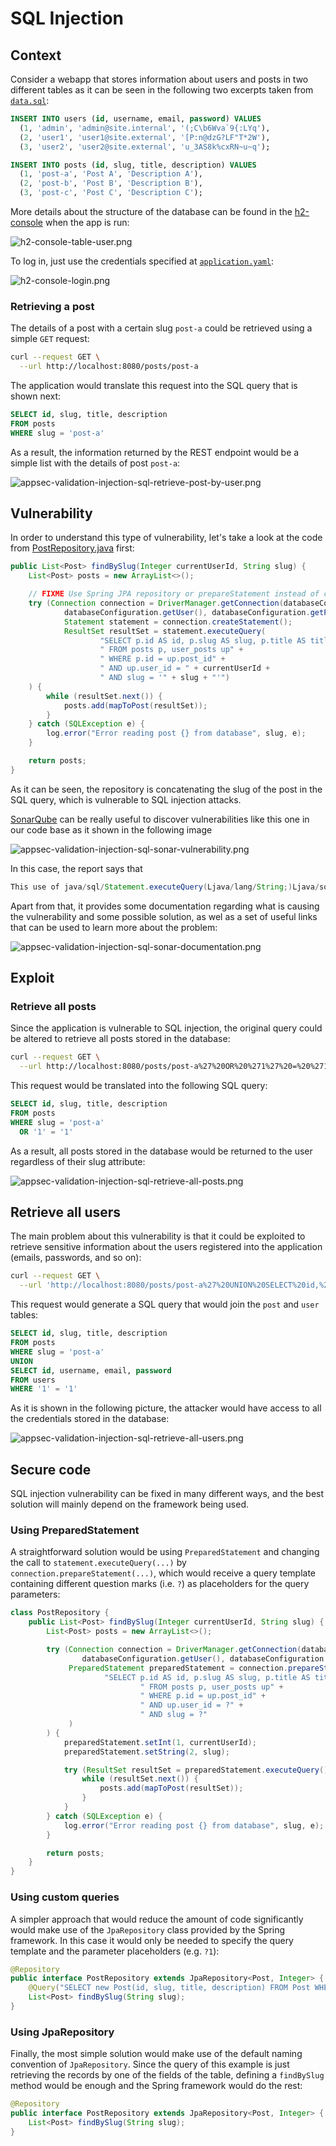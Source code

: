 # SQL Injection

## Context

Consider a webapp that stores information about users and posts in two different tables as it can be seen in the following two excerpts taken from [`data.sql`](src/main/resources/data.sql):

```sql
INSERT INTO users (id, username, email, password) VALUES
  (1, 'admin', 'admin@site.internal', '(;C\b6Wva`9{:LYq'),
  (2, 'user1', 'user1@site.external', '[P:n@dzG?LF"T*2W'),
  (3, 'user2', 'user2@site.external', 'u_3AS8k%cxRN~u~q');
```

```sql
INSERT INTO posts (id, slug, title, description) VALUES
  (1, 'post-a', 'Post A', 'Description A'),
  (2, 'post-b', 'Post B', 'Description B'),
  (3, 'post-c', 'Post C', 'Description C');
```

More details about the structure of the database can be found in the [h2-console](http://localhost:8080/h2-console/login.jsp) when the app is run:

![h2-console-table-user.png](README/h2-console-table-user.png)

To log in, just use the credentials specified at [`application.yaml`](`src/main/java/resources/application.yaml`):

![h2-console-login.png](README/h2-console-login.png)

### Retrieving a post

The details of a post with a certain slug `post-a` could be retrieved using a simple `GET` request:

```bash
curl --request GET \
  --url http://localhost:8080/posts/post-a
```

The application would translate this request into the SQL query that is shown next:

```sql
SELECT id, slug, title, description
FROM posts
WHERE slug = 'post-a'
```

As a result, the information returned by the REST endpoint would be a simple list with the details of post `post-a`:

![appsec-validation-injection-sql-retrieve-post-by-user.png](README/appsec-validation-injection-sql-retrieve-post-by-user.png)

## Vulnerability

In order to understand this type of vulnerability, let's take a look at the code from [PostRepository.java](src/main/java/internal/appsec/validation/injection/sql/post/PostRepository.java) first:

```java
public List<Post> findBySlug(Integer currentUserId, String slug) {
    List<Post> posts = new ArrayList<>();

    // FIXME Use Spring JPA repository or prepareStatement instead of createStatement
    try (Connection connection = DriverManager.getConnection(databaseConfiguration.getUrl(),
            databaseConfiguration.getUser(), databaseConfiguration.getPassword());
            Statement statement = connection.createStatement();
            ResultSet resultSet = statement.executeQuery(
                    "SELECT p.id AS id, p.slug AS slug, p.title AS title, p.description AS description" +
                    " FROM posts p, user_posts up" +
                    " WHERE p.id = up.post_id" +
                    " AND up.user_id = " + currentUserId +
                    " AND slug = '" + slug + "'")
    ) {
        while (resultSet.next()) {
            posts.add(mapToPost(resultSet));
        }
    } catch (SQLException e) {
        log.error("Error reading post {} from database", slug, e);
    }

    return posts;
}
```

As it can be seen, the repository is concatenating the slug of the post in the SQL query, which is vulnerable to SQL injection attacks.

[SonarQube](https://www.sonarqube.org/) can be really useful to discover vulnerabilities like this one in our code base as it shown in the following image

![appsec-validation-injection-sql-sonar-vulnerability.png](README/appsec-validation-injection-sql-sonar-vulnerability.png)

In this case, the report says that

```java
This use of java/sql/Statement.executeQuery(Ljava/lang/String;)Ljava/sql/ResultSet; can be vulnerable to SQL injection
```

Apart from that, it provides some documentation regarding what is causing the vulnerability and some possible solution, as wel as a set of useful links that can be used to learn more about the problem:

![appsec-validation-injection-sql-sonar-documentation.png](README/appsec-validation-injection-sql-sonar-documentation.png)


## Exploit

### Retrieve all posts

Since the application is vulnerable to SQL injection, the original query could be altered to retrieve all posts stored in the database:

```bash
curl --request GET \
  --url http://localhost:8080/posts/post-a%27%20OR%20%271%27%20=%20%271
```

This request would be translated into the following SQL query:

```sql
SELECT id, slug, title, description
FROM posts
WHERE slug = 'post-a'
  OR '1' = '1'
```

As a result, all posts stored in the database would be returned to the user regardless of their slug attribute:

![appsec-validation-injection-sql-retrieve-all-posts.png](README/appsec-validation-injection-sql-retrieve-all-posts.png)

## Retrieve all users

The main problem about this vulnerability is that it could be exploited to retrieve sensitive information about the users registered into the application (emails, passwords, and so on):

```bash
curl --request GET \
  --url 'http://localhost:8080/posts/post-a%27%20UNION%20SELECT%20id,%20username,%20email,%20password%20FROM%20users%20WHERE%20%271%27=%20%271'
```

This request would generate a SQL query that would join the `post` and `user` tables:

```sql
SELECT id, slug, title, description
FROM posts
WHERE slug = 'post-a'
UNION
SELECT id, username, email, password
FROM users
WHERE '1' = '1'
```

As it is shown in the following picture, the attacker would have access to all the credentials stored in the database:

![appsec-validation-injection-sql-retrieve-all-users.png](README/appsec-validation-injection-sql-retrieve-all-users.png)

## Secure code

SQL injection vulnerability can be fixed in many different ways, and the best solution will mainly depend on the framework being used.

### Using PreparedStatement

A straightforward solution would be using `PreparedStatement` and changing the call to  `statement.executeQuery(...)` by `connection.prepareStatement(...)`, which would receive a query template containing different question marks (i.e. `?`) as placeholders for the query parameters:

```java
class PostRepository {
    public List<Post> findBySlug(Integer currentUserId, String slug) {
        List<Post> posts = new ArrayList<>();

        try (Connection connection = DriverManager.getConnection(databaseConfiguration.getUrl(),
                databaseConfiguration.getUser(), databaseConfiguration.getPassword());
             PreparedStatement preparedStatement = connection.prepareStatement(
                     "SELECT p.id AS id, p.slug AS slug, p.title AS title, p.description AS description" +
                             " FROM posts p, user_posts up" +
                             " WHERE p.id = up.post_id" +
                             " AND up.user_id = ?" +
                             " AND slug = ?"
             )
        ) {
            preparedStatement.setInt(1, currentUserId);
            preparedStatement.setString(2, slug);

            try (ResultSet resultSet = preparedStatement.executeQuery()) {
                while (resultSet.next()) {
                    posts.add(mapToPost(resultSet));
                }
            }
        } catch (SQLException e) {
            log.error("Error reading post {} from database", slug, e);
        }

        return posts;
    }
}
```

### Using custom queries

A simpler approach that would reduce the amount of code significantly would make use of the `JpaRepository` class provided by the Spring framework. In this case it would only be needed to specify the query template and the parameter placeholders (e.g. `?1`):

```java
@Repository
public interface PostRepository extends JpaRepository<Post, Integer> {
    @Query("SELECT new Post(id, slug, title, description) FROM Post WHERE slug = ?1")
    List<Post> findBySlug(String slug);
}
```

### Using JpaRepository

Finally, the most simple solution would make use of the default naming convention of `JpaRepository`. Since the query of this example is just retrieving the records by one of the fields of the table, defining a `findBySlug` method would be enough and the Spring framework would do the rest:

```java
@Repository
public interface PostRepository extends JpaRepository<Post, Integer> {
    List<Post> findBySlug(String slug);
}
```
